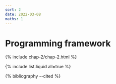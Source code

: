 ```yaml
---
sort: 2
date: 2022-03-08
maths: 1
---
```


# Programming framework

{% include chap-2/chap-2.html %}

{% include list.liquid all=true %}

{% bibliography --cited %}
